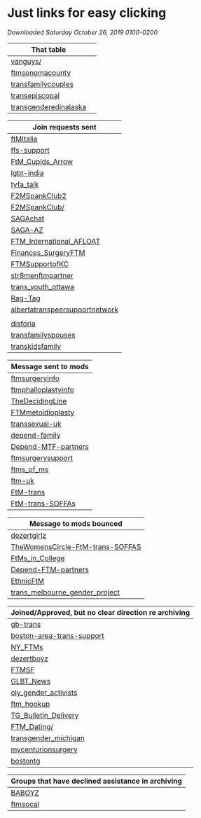 # Just links for easy clicking

_Downloaded Saturday October 26, 2019 0100-0200_


| That table                                                   |      |
| ------------------------------------------------------------ | ---- |
| [vanguys/](https://groups.yahoo.com/group/vanguys/)           |      |
| [ftmsonomacounty](https://groups.yahoo.com/group/ftmsonomacounty/) |      |
| [transfamilycouples](https://groups.yahoo.com/group/transfamilycouples/) |      |
| [transepiscopal](https://groups.yahoo.com/group/transepiscopal/) |      |
| [transgenderedinalaska](https://groups.yahoo.com/group/transgenderedinalaska/) |      |

| Join requests sent |
| ------------------------------------------------------------ |
| [ftMItalia](https://it.groups.yahoo.com/neo/groups/ftMItalia/info) |
| [ffs-support](https://groups.yahoo.com/group/ffs-support/)    |
| [FtM_Cupids_Arrow](https://groups.yahoo.com/neo/groups/FtM_Cupids_Arrow/info) |
| [lgbt-india](https://groups.yahoo.com/group/lgbt-india/)     |
| [tyfa_talk](https://groups.yahoo.com/group/tyfa_talk/)       |
| [F2MSpankClub2](https://groups.yahoo.com/group/F2MSpankClub2/) |
| [F2MSpankClub/](https://groups.yahoo.com/group/F2MSpankClub/) |
| [SAGAchat](https://groups.yahoo.com/group/SAGAchat)           |
| [SAGA-AZ](https://groups.yahoo.com/group/SAGA-AZ)             |
| [FTM_International_AFLOAT](https://groups.yahoo.com/group/FTM_International_AFLOAT) |
| [Finances_SurgeryFTM](https://groups.yahoo.com/neo/groups/Finances_SurgeryFTM/info) |
| [FTMSupportofKC](https://groups.yahoo.com/neo/groups/FTMSupportofKC/info) |
| [str8menftmpartner](https://groups.yahoo.com/neo/groups/str8menftmpartner/info) |
| [trans_youth_ottawa](https://groups.yahoo.com/neo/groups/trans_youth_ottawa/info) |
| [Rag-Tag](https://cf.groups.yahoo.com/neo/groups/Rag-Tag/info) |
| [albertatranspeersupportnetwork](https://groups.yahoo.com/group/albertatranspeersupportnetwork/) |
|                                                              |
| [disforia](https://it.groups.yahoo.com/group/disforia/)      |
| [transfamilyspouses](https://groups.yahoo.com/group/transfamilyspouses/) |
| [transkidsfamily](https://groups.yahoo.com/group/transkidsfamily/) |

| Message sent to mods |
| ------------------------------------------------------------ |
| [ftmsurgeryinfo](https://groups.yahoo.com/neo/groups/ftmsurgeryinfo/info) |
| [ftmphalloplastyinfo](https://groups.yahoo.com/neo/groups/ftmphalloplastyinfo/info) |
| [TheDecidingLine](https://groups.yahoo.com/neo/groups/TheDecidingLine/info) |
| [FTMmetoidioplasty](https://groups.yahoo.com/neo/groups/FTMmetoidioplasty/info) |
| [transsexual-uk](https://groups.yahoo.com/group/transsexual-uk/) |
| [depend-family](https://groups.yahoo.com/neo/groups/depend-family/info) |
| [Depend-MTF-partners](https://uk.groups.yahoo.com/neo/groups/Depend-MTF-partners/info) |
| [ftmsurgerysupport](https://groups.yahoo.com/group/ftmsurgerysupport) |
| [ftms_of_ms](https://groups.yahoo.com/neo/groups/ftms_of_ms/info) |
| [ftm-uk](https://groups.yahoo.com/group/ftm-uk/)             |
| [FtM-trans](https://groups.yahoo.com/neo/groups/FtM-trans/info) |
| [FtM-trans-SOFFAs](https://groups.yahoo.com/group/FtM-trans-SOFFAs/) |

| Message to mods bounced|
| ------------------------------------------------------------ |
| [dezertgirlz](https://groups.yahoo.com/group/dezertgirlz)     |
| [TheWomensCircle-FtM-trans-SOFFAS](https://groups.yahoo.com/neo/groups/TheWomensCircle-FtM-trans-SOFFAS/info) |
| [FtMs_in_College](https://groups.yahoo.com/neo/groups/FtMs_in_College/info) |
| [Depend-FTM-partners](https://groups.yahoo.com/neo/groups/Depend-FTM-partners/info) |
| [EthnicFtM](https://groups.yahoo.com/neo/groups/EthnicFtM/info) |
| [trans_melbourne_gender_project](https://groups.yahoo.com/neo/groups/trans_melbourne_gender_project/info) |



| Joined/Approved, but no clear direction re archiving         |
| ------------------------------------------------------------ |
| [gb-trans](https://groups.yahoo.com/neo/groups/gb-trans/info) |
| [boston-area-trans-support](https://groups.yahoo.com/neo/groups/boston-area-trans-support/info) |
| [NY_FTMs](https://groups.yahoo.com/neo/groups/NY_FTMs/info)  |
| [dezertboyz](https://groups.yahoo.com/neo/groups/dezertboyz/info) |
| [FTMSF](https://groups.yahoo.com/neo/groups/FTMSF/info)      |
| [GLBT_News](https://groups.yahoo.com/neo/groups/GLBT_News/info) |
| [oly_gender_activists](https://groups.yahoo.com/neo/groups/oly_gender_activists/info) |
| [ftm_hookup](https://groups.yahoo.com/group/ftm_hookup/)      |
| [TG_Bulletin_Delivery](https://groups.yahoo.com/neo/groups/TG_Bulletin_Delivery/info) |
| [FTM_Dating/](https://groups.yahoo.com/group/FTM_Dating/)     |
| [transgender_michigan](https://groups.yahoo.com/group/transgender_michigan/) |
| [mycenturionsurgery](https://groups.yahoo.com/group/mycenturionsurgery/) |
| [bostontg](https://groups.yahoo.com/group/bostontg/)         |

| Groups that have declined assistance in archiving            |
| ------------------------------------------------------------ |
| [BABOYZ](https://groups.yahoo.com/neo/groups/BABOYZ/info)    |
| [ftmsocal](https://groups.yahoo.com/neo/groups/ftmsocal/info) |















